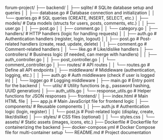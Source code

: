 forum-project/
├── backend/
│   ├── sqlite/               # SQLite database setup and queries
│   │   ├── database.go       # Database connection and initialization
│   │   └── queries.go        # SQL queries (CREATE, INSERT, SELECT, etc.)
│   ├── models/               # Data models (structs for users, posts, comments, etc.)
│   │   ├── user.go
│   │   ├── post.go
│   │   ├── comment.go
│   │   └── category.go
│   ├── handlers/             # HTTP handlers (logic for handling requests)
│   │   ├── auth.go           # Authentication handlers (register, login, logout)
│   │   ├── post.go           # Post-related handlers (create, read, update, delete)
│   │   ├── comment.go        # Comment-related handlers
│   │   └── like.go           # Like/dislike handlers
│   ├── controllers/          # Business logic (if needed, can merge with handlers)
│   │   ├── auth_controller.go
│   │   ├── post_controller.go
│   │   └── comment_controller.go
│   ├── routes/               # API routes
│   │   └── routes.go         # Define all API endpoints
│   ├── middleware/           # Middleware (authentication, logging, etc.)
│   │   ├── auth.go           # Auth middleware (check if user is logged in)
│   │   └── logger.go         # Logging middleware
│   ├── main.go               # Entry point for the backend
│   └── utils/                # Utility functions (e.g., password hashing, UUID generation)
│       ├── auth_utils.go
│       └── response_utils.go # Helper functions for JSON responses
├── frontend/
│   ├── index.html            # Main HTML file
│   ├── app.js                # Main JavaScript file for frontend logic
│   ├── components/           # Reusable components
│   │   ├── auth.js           # Authentication logic (login, register)
│   │   └── post.js           # Post-related logic (display, create, like/dislike)
│   ├── styles/               # CSS files (optional)
│   │   └── styles.css
│   └── assets/               # Static assets (images, icons, etc.)
├── Dockerfile                # Dockerfile for containerizing the backend
├── docker-compose.yml        # Docker Compose file for multi-container setup
└── README.md                 # Project documentation
